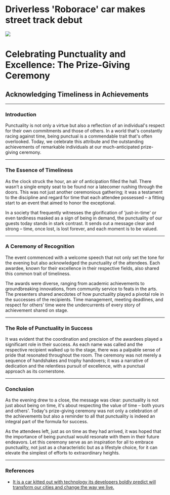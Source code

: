 # Driverless 'Roborace' car makes street track debut

![](https://oaidalleapiprodscus.blob.core.windows.net/private/org-gXPbBm0AsUo5a4CtQGiKlNGU/user-w6ZkVLVP9InJi6KkAr5kPeie/img-7vy04myO9N8Sy8OCkNmgzH6k.png?st=2023-11-15T12%3A17%3A36Z&se=2023-11-15T14%3A17%3A36Z&sp=r&sv=2021-08-06&sr=b&rscd=inline&rsct=image/png&skoid=6aaadede-4fb3-4698-a8f6-684d7786b067&sktid=a48cca56-e6da-484e-a814-9c849652bcb3&skt=2023-11-15T12%3A47%3A03Z&ske=2023-11-16T12%3A47%3A03Z&sks=b&skv=2021-08-06&sig=QUVdNZcnN4wNAPEByz5dDZ4o2KJTik7IJthK45u%2BFyc%3D)

# Celebrating Punctuality and Excellence: The Prize-Giving Ceremony

## Acknowledging Timeliness in Achievements

---

### Introduction

Punctuality is not only a virtue but also a reflection of an individual's respect for their own commitments and those of others. In a world that's constantly racing against time, being punctual is a commendable trait that's often overlooked. Today, we celebrate this attribute and the outstanding achievements of remarkable individuals at our much-anticipated prize-giving ceremony.

---

### The Essence of Timeliness

As the clock struck the hour, an air of anticipation filled the hall. There wasn’t a single empty seat to be found nor a latecomer rushing through the doors. This was not just another ceremonious gathering; it was a testament to the discipline and regard for time that each attendee possessed – a fitting start to an event that aimed to honor the exceptional.

In a society that frequently witnesses the glorification of 'just-in-time' or even tardiness masked as a sign of being in demand, the punctuality of our guests today stands in stark contrast. It sends out a message clear and strong – time, once lost, is lost forever, and each moment is to be valued.

---

### A Ceremony of Recognition

The event commenced with a welcome speech that not only set the tone for the evening but also acknowledged the punctuality of the attendees. Each awardee, known for their excellence in their respective fields, also shared this common trait of timeliness.

The awards were diverse, ranging from academic achievements to groundbreaking innovations, from community service to feats in the arts. The presenters shared anecdotes of how punctuality played a pivotal role in the successes of the recipients. Time management, meeting deadlines, and respect for others' time were the undercurrents of every story of achievement shared on stage.

---

### The Role of Punctuality in Success

It was evident that the coordination and precision of the awardees played a significant role in their success. As each name was called and the respective recipient walked up to the stage, there was a palpable sense of pride that resonated throughout the room. The ceremony was not merely a sequence of handshakes and trophy handovers; it was a narrative of dedication and the relentless pursuit of excellence, with a punctual approach as its cornerstone.

---

### Conclusion

As the evening drew to a close, the message was clear: punctuality is not just about being on time, it's about respecting the value of time – both yours and others'. Today's prize-giving ceremony was not only a celebration of the achievements but also a reminder to all that punctuality is indeed an integral part of the formula for success.

As the attendees left, just as on time as they had arrived, it was hoped that the importance of being punctual would resonate with them in their future endeavors. Let this ceremony serve as an inspiration for all to embrace punctuality, not just as a characteristic but as a lifestyle choice, for it can elevate the simplest of efforts to extraordinary heights.

---

### References

* [It is a car kitted out with technology its developers boldly predict will transform our cities and change the way we live.](http://www.cnn.com/2016/11/18/motorsport/roborace-marrakech-cop22-formula-e/index.html?eref=rss%5Ftech)